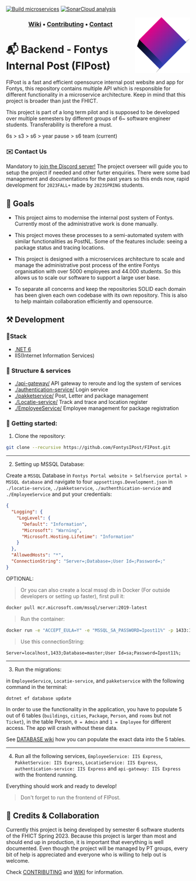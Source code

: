 [![Build microservices](https://github.com/FontysIPost/FIPost/actions/workflows/build-and-test-microservices.yml/badge.svg)](https://github.com/FontysIPost/FIPost/actions/workflows/build-and-test-microservices.yml)
[![SonarCloud analysis](https://github.com/FontysIPost/FIPost/actions/workflows/sonarcloud-scanner.yml/badge.svg)](https://github.com/FontysIPost/FIPost/actions/workflows/sonarcloud-scanner.yml)

<img align="right" width="30%" src="./resources/logo.png"></img>

<h3 align="middle">
<a href="https://github.com/FontysIPost/FIPost/wiki">Wiki</a>
<a>•</a>
<a href="https://github.com/FontysIPost/FIPost/blob/dev/.github/CONTRIBUTING.md">Contributing</a>
<a>•</a>
<a href="https://discord.gg/3xFK8ZAA3d">Contact</a>
</h3>

# 📬 Backend - Fontys Internal Post (FIPost)

FIPost is a fast and efficient opensource internal post website and app for Fontys,
this repository contains multiple API which is responsible for different functionality in a microservice architecture.
Keep in mind that this project is broader than just the FHICT.

This project is part of a long term pilot and is supposed to be developed over multiple semesters
by different groups of 6~ software engineer students. Transferability is therefore a must.

6s > s3 > s6 > year pause > s6 team (current)

### ✉️ Contact Us
Mandatory to [join the Discord server!](https://discord.gg/3xFK8ZAA3d) The project overseer will guide you to setup the project if needed and other furter enquiries.
There were some bad management and documentations for the past years so this ends now, rapid development for `2023FALL+` made by `2023SPRING` students.

## 🎯 Goals

* This project aims to modernise the internal post system of Fontys. Currently most of the administrative work is done manually.

* This project moves these processes to a semi-automated system with similar functionalities as PostNL.
  Some of the features include: seeing a package status and tracing locations.

* This project is designed with a microservices architecture to scale and manage the administrative post process of the entire Fontys organisation
  with over 5000 employees and 44.000 students. So this allows us to scale our software to support a large user base.

* To separate all concerns and keep the repositories SOLID each domain has been given each own codebase with its own repository.
  This is also to help maintain collaboration efficiently and opensource.

## ⚒️ Development
### 📐Stack
- [.NET 6](https://dotnet.microsoft.com/en-us/download/dotnet/thank-you/runtime-aspnetcore-6.0.0-windows-x64-installer)
-  IIS(Internet Information Services)

### 📁 Structure & services
- [./api-gateway/](https://github.com/FontysIPost/FIPost/tree/master/api-gateway) API gateway to reroute and log the system of services
- [./authentication-service/](https://github.com/FontysIPost/FIPost/tree/master/authentication-service) Login service
- [./pakketservice/](https://github.com/FIPost/tree/master/pakketservice) Post, Letter and package management
- [./Locatie-service/](https://github.com/FontysIPost/FIPost/tree/master/locatieservice) Track and trace and location register
- [./EmployeeService/](https://github.com/FontysIPost/FIPost/tree/master/personeel-service) Employee management for package registration

### 🏁 Getting started:
1. Clone the repository:
```sh
git clone --recursive https://github.com/FontysIPost/FIPost.git
```
___
2. Setting up MSSQL Database:

Create a `MSSQL` Database in `Fontys Portal website > Selfservice portal > MSSQL database` and navigate to four `appsettings.Development.json` in `./locatie-service`, `./pakketservice`, `./authenthication-service` and `./EmployeeService` and put your credentials:
```json
{
  "Logging": {
    "LogLevel": {
      "Default": "Information",
      "Microsoft": "Warning",
      "Microsoft.Hosting.Lifetime": "Information"
    }
  },
  "AllowedHosts": "*",
  "ConnectionString": "Server=;Database=;User Id=;Password=;"
}
```
OPTIONAL:
> Or you can also create a local mssql db in Docker (For outside developers or setting up faster), first pull it:
```sh
docker pull mcr.microsoft.com/mssql/server:2019-latest
```
> Run the container:
```sh
docker run -e "ACCEPT_EULA=Y" -e "MSSQL_SA_PASSWORD=Ipost11%" -p 1433:1433 -d --name MSSQLIPost mcr.microsoft.com/mssql/server:2019-latest
```
> Use this connectionString:
```
Server=localhost,1433;Database=master;User Id=sa;Password=Ipost11%;
```
___
3. Run the migrations:

in `EmployeeService`, `Locatie-service`, and `pakketservice` with the following command in the terminal:
```
dotnet ef database update
```
In order to use the functionality in the application, you have to populate 5 out of 6 tables (`buildings`, `cities`, `Package`, `Person`, and `rooms` but not `Ticket`), in the table Person, `0 = Admin` and `1 = Employee` for different access. The app will crash without these data.

See [DATABASE wiki](https://github.com/FontysIPost/FIPost/wiki/Database-setup) how you can populate the exact data into the 5 tables.
___
4. Run all the following services, `EmployeeService: IIS Express`, `PakketService: IIS Express`, `LocatieService: IIS Express`, `authentication-service: IIS Express` and `api-gateway: IIS Express` with the frontend running.

Everything should work and ready to develop!
> Don't forget to run the frontend of FIPost.
## 🤝 Credits & Collaboration

Currently this project is being developed by semester 6 software students of the FHICT Spring 2023.
Because this project is larger than most and should end up in production,
it is important that everything is well documented. Even though the project will be managed by PT groups,
every bit of help is appreciated and everyone who is willing to help out is welcome.

Check [CONTRIBUTING](https://github.com/FontysIPost/FIPost/blob/dev/.github/CONTRIBUTING.md) and [WIKI](https://github.com/FontysIPost/FIPost) for information.

